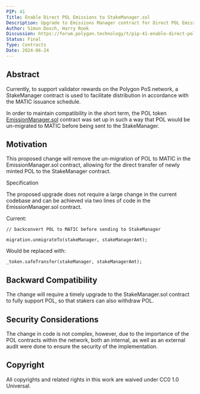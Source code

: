```yaml
---
PIP: 41
Title: Enable Direct POL Emissions to StakeManager.sol
Description: Upgrade to Emissions Manager contract for Direct POL Emissions
Author: Simon Dosch, Harry Rook 
Discussion: https://forum.polygon.technology/t/pip-41-enable-direct-pol-emissions-to-stakemanager-sol/17642
Status: Final
Type: Contracts
Date: 2024-06-24 
---
```


## Abstract

Currently, to support validator rewards on the Polygon PoS network, a StakeManager contract is used to facilitate distribution in accordance with the MATIC issuance schedule.

In order to maintain compatibility in the short term, the POL token [EmissionManager.sol](https://github.com/maticnetwork/Polygon-Improvement-Proposals/blob/main/PIPs/PIP-17.md#emission-manager-contract) contract was set up in such a way that POL would be un-migrated to MATIC before being sent to the StakeManager.

## Motivation

This proposed change will remove the un-migration of POL to MATIC in the EmissionManager.sol contract, allowing for the direct transfer of newly minted POL to the StakeManager contract.

Specification

The proposed upgrade does not require a large change in the current codebase and can be achieved via two lines of code in the EmissionManager.sol contract.

Current:

```
// backconvert POL to MATIC before sending to StakeManager

migration.unmigrateTo(stakeManager, stakeManagerAmt);
```

Would be replaced with:

```
_token.safeTransfer(stakeManager, stakeManagerAmt);
```

## Backward Compatibility

The change will require a timely upgrade to the StakeManager.sol contract to fully support POL, so that stakers can also withdraw POL.

## Security Considerations

The change in code is not complex, however, due to the importance of the POL contracts within the network, both an internal, as well as an external audit were done to ensure the security of the implementation.

## Copyright

All copyrights and related rights in this work are waived under CC0 1.0 Universal.

